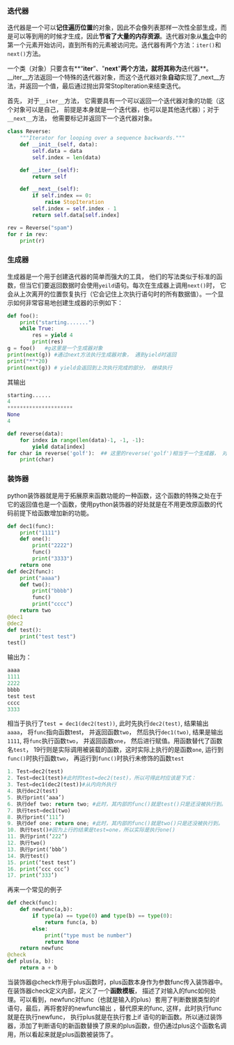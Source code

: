 ### 迭代器

迭代器是一个可以**记住遍历位置**的对象，因此不会像列表那样一次性全部生成，而是可以等到用的时候才生成，因此**节省了大量的内存资源**。迭代器对象从[集合](https://so.csdn.net/so/search?q=集合&spm=1001.2101.3001.7020)中的第一个元素开始访问，直到所有的元素被访问完。迭代器有两个方法：`iter()`和`next()`方法。

一个类（对象）只要含有**“__iter__”、"__next__"**两个方法，就将其称为**迭代器**。__iter__方法返回一个特殊的迭代器对象，而这个迭代器对象**自动**实现了_next__方法，并返回一个值，最后通过抛出异常StopIteration来结束迭代。

首先， 对于`__iter__`方法， 它需要具有一个可以返回一个迭代器对象的功能（这个对象可以是自己， 前提是本身就是一个迭代器，也可以是其他迭代器）；对于`__next__`方法， 他需要标记并返回下一个迭代器对象。

```python
class Reverse:
    """Iterator for looping over a sequence backwards."""
    def __init__(self, data):
        self.data = data
        self.index = len(data)

    def __iter__(self):
        return self

    def __next__(self):
        if self.index == 0:
            raise StopIteration
        self.index = self.index - 1
        return self.data[self.index]

rev = Reverse("spam")
for r in rev:
    print(r)
```

### 生成器

生成器是一个用于创建迭代器的简单而强大的工具， 他们的写法类似于标准的函数，但当它们要返回数据时会使用`yeild`语句。每次在生成器上调用`next()`时， 它会从上次离开的位置恢复执行（它会记住上次执行语句时的所有数据值）。一个显示如何非常容易地创建生成器的示例如下：

```python
def foo():
    print("starting.......")
    while True:
        res = yield 4
        print(res)
g = foo()   #g这里是一个生成器对象
print(next(g)) #通过next方法执行生成器对象， 遇到yield时返回
print("*"*20)
print(next(g)) # yield会返回到上次执行完成的部分， 继续执行
```

其输出

```python
starting......
4
*********************
None
4
```

```python
def reverse(data):
    for index in range(len(data)-1, -1, -1):
        yield data[index]
for char in reverse('golf'):  ## 这里的reverse('golf')相当于一个生成器， 对其进行迭代
    print(char)
```

### 装饰器

python装饰器就是用于拓展原来函数功能的一种函数，这个函数的特殊之处在于它的返回值也是一个函数，使用python装饰器的好处就是在不用更改原函数的代码前提下给函数增加新的功能。

```python
def dec1(func):
    print("1111")
    def one():
        print("2222")
        func()
        print("3333")
    return one
def dec2(func):
    print("aaaa")
    def two():
        print("bbbb")
        func()
        print("cccc")
    return two
@dec1
@dec2
def test():
    print("test test")
test()
```

输出为：

```python
aaaa
1111
2222
bbbb
test test
cccc
3333
```

相当于执行了`test = dec1(dec2(test))`, 此时先执行`dec2(test)`, 结果输出`aaaa`，  将`func`指向函数test， 并返回函数`two`， 然后执行`dec1(two)`, 结果是输出`1111`, 将`func`执行函数`two`， 并返回函数`one`， 然后进行赋值。用函数替代了函数名`test`， 19行则是实际调用被装载的函数，这时实际上执行的是函数`one`, 运行到`func()`时执行函数`two`， 再运行到`func()`时执行未修饰的函数`test`

```python
1. Test=dec2(test)
2. Test=dec1(test)#此时的test=dec2(test)，所以可得此时应该是下式：
3. Test=dec1(dec2(test))#从内向外执行
4. 执行dec2(test)
5. 执行print(‘aaa’)
6. 执行def two: return two; #此时，其内部的func()就是test()只是还没被执行到。
7. 执行test=dec1(two)
8. 执行print(‘111’)
9. 执行def one: return one; #此时，其内部的func()就是two()只是还没被执行到。
10. 执行test()#因为上行的结果是test=one，所以实际是执行one()
11. 执行print(‘222’)
12. 执行two()
13. 执行print(‘bbb’)
14. 执行test()
15. print(‘test test’)
16. print(‘ccc ccc’)
17. print(‘333’)
```

再来一个常见的例子

```python
def check(func):
    def newfunc(a,b):
        if type(a) == type(0) and type(b) == type(0):
            return func(a, b)
        else:
            print("type must be number")
            return None
    return newfunc
@check
def plus(a, b):
    return a + b
```

当装饰器@check作用于plus函数时，plus函数本身作为参数func传入装饰器中。在装饰器check定义内部，定义了一个**函数模板**， 描述了对输入的func如何处理。可以看到，newfunc对func（也就是输入的plus）套用了判断数据类型的if 语句，最后，再将套好的newfunc输出 ，替代原来的func, 这样，此时执行func就是在执行newfunc， 执行plus就是在执行套上if 语句的新函数。所以通过装饰器，添加了判断语句的新函数替换了原来的plus函数，但仍通过plus这个函数名调用，所以看起来就是plus函数被装饰了。
